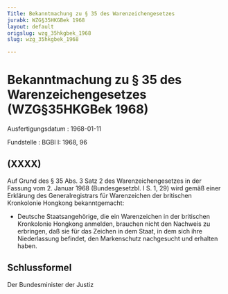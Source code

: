 ```yaml
---
Title: Bekanntmachung zu § 35 des Warenzeichengesetzes
jurabk: WZG§35HKGBek 1968
layout: default
origslug: wzg_35hkgbek_1968
slug: wzg_35hkgbek_1968

---
```


# Bekanntmachung zu § 35 des Warenzeichengesetzes (WZG§35HKGBek 1968)

Ausfertigungsdatum
:   1968-01-11

Fundstelle
:   BGBl I: 1968, 96



## (XXXX)

Auf Grund des § 35 Abs. 3 Satz 2 des Warenzeichengesetzes in der Fassung vom 2. Januar 1968 (Bundesgesetzbl. I S. 1, 29) wird gemäß einer Erklärung des Generalregistrars für Warenzeichen der britischen Kronkolonie Hongkong bekanntgemacht:

*   Deutsche Staatsangehörige, die ein Warenzeichen in der britischen Kronkolonie Hongkong anmelden, brauchen nicht den Nachweis zu erbringen, daß sie für das Zeichen in dem Staat, in dem sich ihre Niederlassung befindet, den Markenschutz nachgesucht und erhalten haben.





## Schlussformel

Der Bundesminister der Justiz


